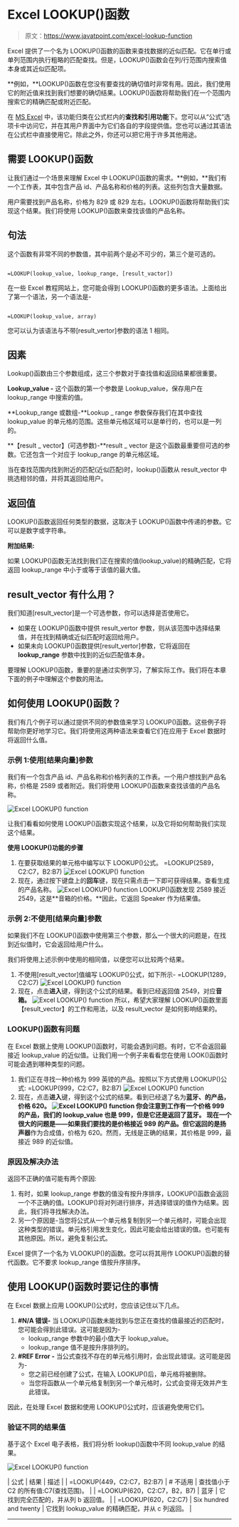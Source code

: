 # Excel LOOKUP()函数

> 原文：<https://www.javatpoint.com/excel-lookup-function>

Excel 提供了一个名为 LOOKUP()函数的函数来查找数据的近似匹配。它在单行或单列范围内执行粗略的匹配查找。但是，LOOKUP()函数会在列/行范围内搜索值本身或其近似匹配项。

**例如，**LOOKUP()函数在您没有要查找的确切值时非常有用。因此，我们使用它的附近值来找到我们想要的确切结果。LOOKUP()函数将帮助我们在一个范围内搜索它的精确匹配或附近匹配。

在 [MS Excel](https://www.javatpoint.com/excel-tutorial) 中，该功能归类在公式栏内的**查找和引用功能**下。您可以从“公式”选项卡中访问它，并在其用户界面中为它们各自的字段提供值。您也可以通过其语法在公式栏中直接使用它。除此之外，你还可以把它用于许多其他用途。

## 需要 LOOKUP()函数

让我们通过一个场景来理解 Excel 中 LOOKUP()函数的需求。**例如，**我们有一个工作表，其中包含产品 id、产品名称和价格的列表。这些列包含大量数据。

用户需要找到产品名称，价格为 829 或 829 左右。LOOKUP()函数将帮助我们实现这个结果。我们将使用 LOOKUP()函数来查找该值的产品名称。

## 句法

这个函数有非常不同的参数值，其中前两个是必不可少的，第三个是可选的。

```

=LOOKUP(lookup_value, lookup_range, [result_vactor])

```

在一些 Excel 教程网站上，您可能会得到 LOOKUP()函数的更多语法。上面给出了第一个语法，另一个语法是-

```

=LOOKUP(lookup_value, array)

```

您可以认为该语法与不带[result_vertor]参数的语法 1 相同。

## 因素

Lookup()函数由三个参数组成，这三个参数对于查找值和返回结果都很重要。

**Lookup_value -** 这个函数的第一个参数是 Lookup_value，保存用户在 lookup_range 中搜索的值。

**Lookup_range 或数组-**Lookup _ range 参数保存我们在其中查找 lookup_value 的单元格的范围。这些单元格区域可以是单行的，也可以是一列的。

**【result _ vector】(可选参数)-**result _ vector 是这个函数最重要但可选的参数。它还包含一个对应于 lookup_range 的单元格区域。

当在查找范围内找到附近的匹配(近似匹配)时，lookup()函数从 result_vector 中挑选相邻的值，并将其返回给用户。

## 返回值

LOOKUP()函数返回任何类型的数据，这取决于 LOOKUP()函数中传递的参数。它可以是数字或字符串。

**附加结果:**

如果 LOOKUP()函数无法找到我们正在搜索的值(lookup_value)的精确匹配，它将返回 lookup_range 中小于或等于该值的最大值。

## result_vector 有什么用？

我们知道[result_vector]是一个可选参数，你可以选择是否使用它。

*   如果在 LOOKUP()函数中提供 result_vertor 参数，则从该范围中选择结果值，并在找到精确或近似匹配时返回给用户。
*   如果未向 LOOKUP()函数提供[result_vertor]参数，它将返回在 **lookup_range** 参数中找到的近似匹配值本身。

要理解 LOOKUP()函数，重要的是通过实例学习，了解实际工作。我们将在本章下面的例子中理解这个参数的用法。

## 如何使用 LOOKUP()函数？

我们有几个例子可以通过提供不同的参数值来学习 LOOKUP()函数。这些例子将帮助你更好地学习它。我们将使用这两种语法来查看它们在应用于 Excel 数据时将返回什么值。

### 示例 1:使用[结果向量]参数

我们有一个包含产品 id、产品名称和价格列表的工作表。一个用户想找到产品名称，价格是 2589 或者附近。我们将使用 LOOKUP()函数来查找该值的产品名称。

![Excel LOOKUP() function](img/8f8800411dcbd7c5c45372438478d7f1.png)

让我们看看如何使用 LOOKUP()函数实现这个结果，以及它将如何帮助我们实现这个结果。

**使用 LOOKUP()功能的步骤**

1.  在要获取结果的单元格中编写以下 LOOKUP()公式。
    =LOOKUP(2589，C2:C7，B2:B7)
    ![Excel LOOKUP() function](img/f8e264bf6223be7baa460dc5ab4f436e.png)
2.  现在，通过按下键盘上的**回车**键，现在只需点击一下即可获得结果。查看生成的产品名称。
    ![Excel LOOKUP() function](img/2eb476c3646c1b2bcb695b32bed24cc2.png)
    LOOKUP()函数发现 2589 接近 2549，这是**音箱的价格。**因此，它返回 Speaker 作为结果值。

### 示例 2:不使用[结果向量]参数

如果我们不在 LOOKUP()函数中使用第三个参数，那么一个很大的问题是，在找到近似值时，它会返回给用户什么。

我们将使用上述示例中使用的相同值，以便您可以比较两个结果。

1.  不使用[result_vector]值编写 LOOKUP()公式，如下所示-
    =LOOKUP(1289，C2:C7)
    ![Excel LOOKUP() function](img/25fadd05d546f63adbaf2c7986187456.png)
2.  现在，点击**进入**键，得到这个公式的结果。看到已经返回值 2549，对应**音箱。**
    ![Excel LOOKUP() function](img/9422218ecbab0450749d59715fc3682c.png)
    所以，希望大家理解 LOOKUP()函数里面【result_vector】的工作和用法，以及 result_vector 是如何影响结果的。

### LOOKUP()函数有问题

在 Excel 数据上使用 LOOKUP()函数时，可能会遇到问题。有时，它不会返回最接近 lookup_value 的近似值。让我们用一个例子来看看您在使用 LOOK()函数时可能会遇到哪种类型的问题。

1.  我们正在寻找一种价格为 999 英镑的产品。按照以下方式使用 LOOKUP()公式:
    =LOOKUP(999，C2:C7，B2:B7)
    ![Excel LOOKUP() function](img/6fe07c8741a6675f6907c43172a60021.png)
2.  现在，点击**进入**键，得到这个公式的结果。看到已经退了名为**蓝牙、**的产品，价格 620。
    ![Excel LOOKUP() function](img/df08aaa31f30c4a5af77c87e60e95518.png)
    你会注意到工作有一个价格 999 的产品，我们的 lookup_value 也是 999，但是它还是返回了蓝牙。
    现在一个很大的问题是——如果我们要找的是价格接近 989 的产品。但它返回的是**扬声器**作为合成值，价格为 620。然而，无线是正确的结果，其价格是 999，最接近 989 的近似值。

### 原因及解决办法

返回不正确的值可能有两个原因:

1.  有时，如果 lookup_range 参数的值没有按升序排序，LOOKUP()函数会返回一个不正确的值。LOOKUP()将对列进行排序，并选择错误的值作为结果。因此，我们将寻找解决办法。
2.  另一个原因是-当您将公式从一个单元格复制到另一个单元格时，可能会出现这种类型的错误。单元格引用发生变化，因此可能会给出错误的值。也可能有其他原因。所以，避免复制公式。

Excel 提供了一个名为 VLOOKUP()的函数。您可以将其用作 LOOKUP()函数的替代函数。它不要求 lookup_range 值按升序排序。

## 使用 LOOKUP()函数时要记住的事情

在 Excel 数据上应用 LOOKUP()公式时，您应该记住以下几点。

1.  **#N/A 错误-** 当 LOOKUP()函数未能找到与您正在查找的值最接近的匹配时，您可能会得到此错误。这可能是因为-
    *   lookup_range 参数中的最小值大于 lookup_value。
    *   lookup_range 值不是按升序排列的。
2.  **#REF Error -** 当公式查找不存在的单元格引用时，会出现此错误。这可能是因为-
    *   您之前已经创建了公式，在输入 LOOKUP()后，单元格将被删除。
    *   当您将函数从一个单元格复制到另一个单元格时，公式会变得无效并产生此错误。

因此，在处理 Excel 数据和使用 LOOKUP()公式时，应该避免使用它们。

### 验证不同的结果值

基于这个 Excel 电子表格，我们将分析 lookup()函数中不同 lookup_value 的结果。

![Excel LOOKUP() function](img/bb389e24209b6ab12c0d4fd121cdad43.png)

| 公式 | 结果 | 描述 |
| =LOOKUP(449，C2:C7，B2:B7) | # 不适用 | 查找值小于 C2 的所有值:C7(查找范围)。 |
| =LOOKUP(620，C2:C7，B2，B7) | 蓝牙 | 它找到完全匹配的，并从列 b 返回值。 |
| =LOOKUP(620，C2:C7) | Six hundred and twenty | 它找到 lookup_value 的精确匹配，并从 c 列返回。 |

* * *